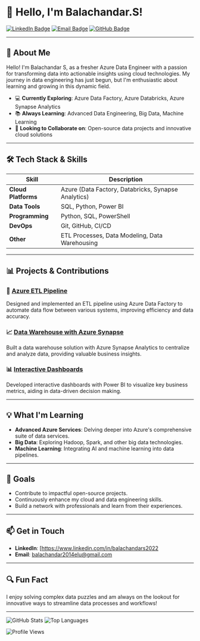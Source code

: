 # 👋 Hello, I'm Balachandar.S!

[![LinkedIn Badge](https://img.shields.io/badge/LinkedIn-Profile-blue)](https://www.linkedin.com/in/balachandars2022)
[![Email Badge](https://img.shields.io/badge/Email-Me-red)](mailto:balachandar2014elu@gmail.com)
[![GitHub Badge](https://img.shields.io/github/followers/yourusername?label=Follow&style=social)](https://github.com/zBalachandar)

---

## 🌟 **About Me**

Hello! I'm Balachandar S, as a fresher Azure Data Engineer with a passion for transforming data into actionable insights using cloud technologies. My journey in data engineering has just begun, but I'm enthusiastic about learning and growing in this dynamic field.

- 💻 **Currently Exploring**: Azure Data Factory, Azure Databricks, Azure Synapse Analytics
- 📚 **Always Learning**: Advanced Data Engineering, Big Data, Machine Learning
- 🌱 **Looking to Collaborate on**: Open-source data projects and innovative cloud solutions

---

## 🛠️ **Tech Stack & Skills**

| Skill             | Description                             |
| ----------------- | --------------------------------------- |
| **Cloud Platforms**| Azure (Data Factory, Databricks, Synapse Analytics) |
| **Data Tools**    | SQL, Python, Power BI                  |
| **Programming**   | Python, SQL, PowerShell                |
| **DevOps**        | Git, GitHub, CI/CD                     |
| **Other**         | ETL Processes, Data Modeling, Data Warehousing |

---

## 📊 **Projects & Contributions**

### 🚀 [Azure ETL Pipeline](https://github.com/YourUsername/Azure-ETL-Pipeline)
Designed and implemented an ETL pipeline using Azure Data Factory to automate data flow between various systems, improving efficiency and data accuracy.

### 📈 [Data Warehouse with Azure Synapse](https://github.com/YourUsername/Data-Warehouse-Synapse)
Built a data warehouse solution with Azure Synapse Analytics to centralize and analyze data, providing valuable business insights.

### 📊 [Interactive Dashboards](https://github.com/YourUsername/PowerBI-Dashboards)
Developed interactive dashboards with Power BI to visualize key business metrics, aiding in data-driven decision making.

---

## 💡 **What I'm Learning**

- **Advanced Azure Services**: Delving deeper into Azure's comprehensive suite of data services.
- **Big Data**: Exploring Hadoop, Spark, and other big data technologies.
- **Machine Learning**: Integrating AI and machine learning into data pipelines.

---

## 🌟 **Goals**

- Contribute to impactful open-source projects.
- Continuously enhance my cloud and data engineering skills.
- Build a network with professionals and learn from their experiences.

---

## 📫 **Get in Touch**

- **LinkedIn**: [https://www.linkedin.com/in/balachandars2022
- **Email**: balachandar2014elu@gmail.com

---

## 🔍 **Fun Fact**

I enjoy solving complex data puzzles and am always on the lookout for innovative ways to streamline data processes and workflows!

---

![GitHub Stats](https://github-readme-stats.vercel.app/api?username=zBalachandar&show_icons=true&theme=radical)
![Top Languages](https://github-readme-stats.vercel.app/api/top-langs/?username=zBalachandar&layout=compact&theme=radical)

![Profile Views](https://komarev.com/ghpvc/?username=zBalachandar&style=flat-square)
